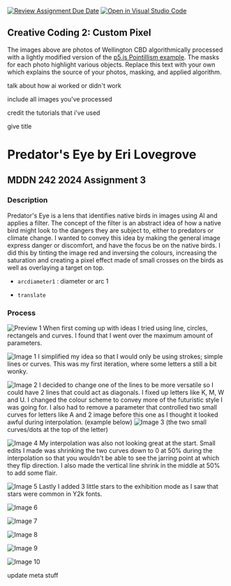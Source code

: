 [![Review Assignment Due Date](https://classroom.github.com/assets/deadline-readme-button-24ddc0f5d75046c5622901739e7c5dd533143b0c8e959d652212380cedb1ea36.svg)](https://classroom.github.com/a/ex6pWDJu)
[![Open in Visual Studio Code](https://classroom.github.com/assets/open-in-vscode-718a45dd9cf7e7f842a935f5ebbe5719a5e09af4491e668f4dbf3b35d5cca122.svg)](https://classroom.github.com/online_ide?assignment_repo_id=14994611&assignment_repo_type=AssignmentRepo)
## Creative Coding 2: Custom Pixel

The images above are photos of Wellington CBD algorithmically processed with a lightly modified version of the [p5.js Pointillism example](https://p5js.org/examples/image-pointillism.html). The masks for each photo highlight various objects. Replace this text with your own which explains the source of your photos, masking, and applied algorithm.




talk about how ai worked or didn't work

include all images you've processed


credit the tutorials that i've used 


give title 

# Predator's Eye by Eri Lovegrove
## MDDN 242 2024 Assignment 3

### Description
Predator's Eye is a lens that identifies native birds in images using AI and applies a filter. The concept of the filter is an abstract idea of how a native bird might look to the dangers they are subject to, either to predators or climate change. I wanted to convey this idea by making the general image express danger or discomfort, and have the focus be on the native birds. I did this by tinting the image red and inversing the colours, increasing the saturation and creating a pixel effect made of small crosses on the birds as well as overlaying a target on top. 



  * `arcdiameter1` : diameter or arc 1

  * `translate` 

### Process


![Preview 1](preview1.jpg)
When first coming up with ideas I tried using line, circles, rectangels and curves. I found that I went over the maximum amount of parameters. 

![Image 1](preview2.jpg)
I simplified my idea so that I would only be using strokes; simple lines or curves. This was my first iteration, where some letters a still a bit wonky.

![Image 2](preview3.jpg)
I decided to change one of the lines to be more versatile so I could have 2 lines that could act as diagonals. I fixed up letters like K, M, W and U. I changed the colour scheme to convey more of the futuristic style I was going for. I also had to remove a parameter that controlled two small curves for letters like A and 2 image before this one as I thought it looked awful during interpolation. (example below)
![Image 3](preview4.jpg)
(the two small curves/dots at the top of the letter)

![Image 4](preview5.jpg)
My interpolation was also not looking great at the start. Small edits I made was shrinking the two curves down to 0 at 50% during the interpolation so that you wouldn't be able to see the jarring point at which they flip direction. I also made the vertical line shrink in the middle at 50% to add some flair. 

![Image 5](preview6.jpg)
Lastly I added 3 little stars to the exhibition mode as I saw that stars were common in Y2k fonts. 


![Image 6](preview7.jpg)

![Image 7](preview8.jpg)

![Image 8](preview9.jpg)

![Image 9](preview10.jpg)

![Image 10](preview11.jpg)




update meta stuff